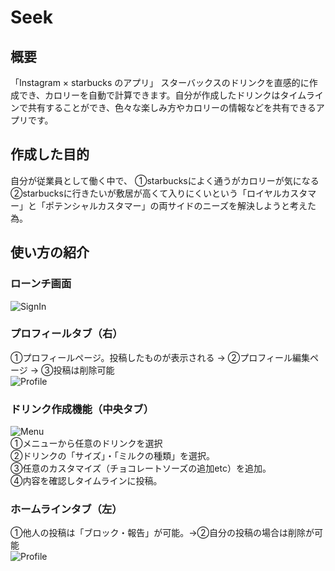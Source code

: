 # Seek
## 概要
「Instagram × starbucks のアプリ」
スターバックスのドリンクを直感的に作成でき、カロリーを自動で計算できます。自分が作成したドリンクはタイムラインで共有することができ、色々な楽しみ方やカロリーの情報などを共有できるアプリです。

## 作成した目的
自分が従業員として働く中で、
①starbucksによく通うがカロリーが気になる　　
②starbucksに行きたいが敷居が高くて入りにくいという「ロイヤルカスタマー」と「ポテンシャルカスタマー」の両サイドのニーズを解決しようと考えた為。

## 使い方の紹介

### ローンチ画面  
![SignIn](https://user-images.githubusercontent.com/75295738/112592184-ea064100-8e48-11eb-9b89-8015b0639fff.gif)


### プロフィールタブ（右）
①プロフィールページ。投稿したものが表示される → ②プロフィール編集ページ → ③投稿は削除可能  
![Profile](https://user-images.githubusercontent.com/75295738/112723301-14dbbc80-8f51-11eb-9f76-528e7e404655.gif)
 

### ドリンク作成機能（中央タブ）
![Menu](https://user-images.githubusercontent.com/75295738/112592605-9516fa80-8e49-11eb-9876-be964d47e36a.gif)  
①メニューから任意のドリンクを選択  
②ドリンクの「サイズ」・「ミルクの種類」を選択。  
③任意のカスタマイズ（チョコレートソーズの追加etc）を追加。  
④内容を確認しタイムラインに投稿。

### ホームラインタブ（左）
①他人の投稿は「ブロック・報告」が可能。→②自分の投稿の場合は削除が可能  
![Profile](https://user-images.githubusercontent.com/75295738/112722881-3176f500-8f4f-11eb-9abe-25b8fff18d53.gif)





